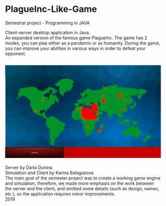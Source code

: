 # PlagueInc-Like-Game
Semestral project - Programming in JAVA 

Client-server desktop application in Java.  
An expanded version of the famous game PlagueInc. The game has 2 modes, you can play either as a pandemic or as humanity. During the game, you can improve your abilities in various ways in order to defeat your opponent.

![img](mainmap.png)
---------------------
Server by Daria Dunina  
Simulation and Client by Karina Balagazova  
The main goal of the semester project was to create a working game engine and simulation, therefore, we made more emphasis on the work between the server and the client, and omitted some details (such as design, names, etc.), so the application requires minor improvements.  
2019
